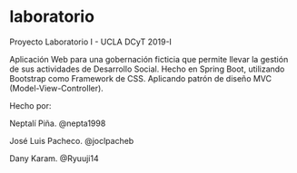 # laboratorio
Proyecto Laboratorio I - UCLA DCyT 2019-I

Aplicación Web para una gobernación ficticia que permite llevar la gestión de sus actividades de Desarrollo Social.
Hecho en Spring Boot, utilizando Bootstrap como Framework de CSS. Aplicando patrón de diseño MVC (Model-View-Controller).

Hecho por:

Neptalí Piña. @nepta1998

José Luis Pacheco. @joclpacheb

Dany Karam. @Ryuuji14
